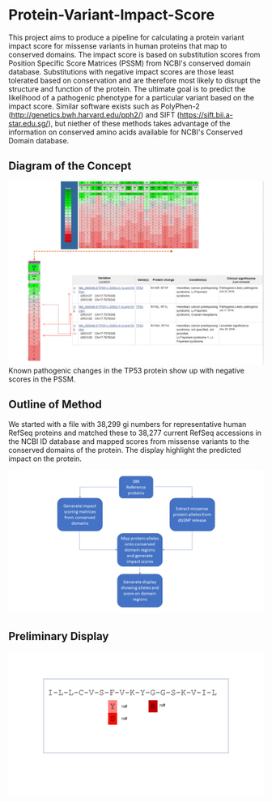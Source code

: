 # Protein-Variant-Impact-Score
This project aims to produce a pipeline for calculating a protein variant impact score for missense variants in human proteins that map to conserved domains. The impact score is based on substitution scores from Position Specific Score Matrices (PSSM) from NCBI's conserved domain database. Substitutions with  negative impact scores are those least tolerated based on conservation and are therefore most likely to disrupt the structure and function of the protein. The ultimate goal is to predict the likelihood of a pathogenic phenotype for a particular variant based on the impact score.  Similar software exists such as PolyPhen-2 (http://genetics.bwh.harvard.edu/pph2/) and SIFT (https://sift.bii.a-star.edu.sg/), but niether of these methods takes advantage of the information on conserved amino acids available for NCBI's Conserved Domain database.
## Diagram of the Concept
![alt text](https://github.com/NCBI-Codeathons/Protein-Variant-Impact-Score/blob/master/product.png)
Known pathogenic changes in the TP53 protein show up with negative scores in the PSSM.


## Outline of Method
We started with a file with 38,299 gi numbers for representative human RefSeq proteins and matched these to 38,277 current RefSeq accessions in the NCBI ID database and mapped scores from missense variants to the conserved domains of the protein. The display highlight the predicted impact on the protein.

![alt txt](https://github.com/NCBI-Codeathons/Protein-Variant-Impact-Score/blob/master/Flowchart_figures1.png)

## Preliminary Display
![alt txt](https://github.com/NCBI-Codeathons/Protein-Variant-Impact-Score/blob/master/display.png)
